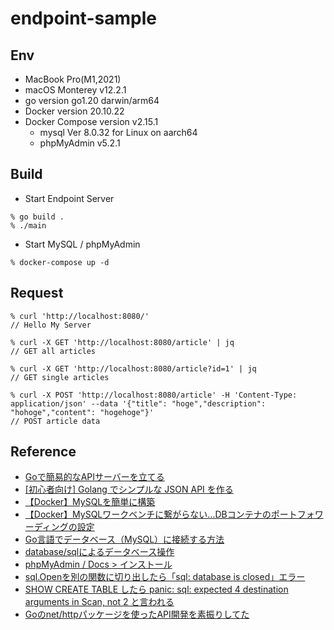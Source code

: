 # endpoint-sample

## Env

- MacBook Pro(M1,2021)
- macOS Monterey v12.2.1
- go version go1.20 darwin/arm64
- Docker version 20.10.22
- Docker Compose version v2.15.1
  - mysql  Ver 8.0.32 for Linux on aarch64
  - phpMyAdmin v5.2.1

## Build

- Start Endpoint Server

```shell
% go build .
% ./main
```

- Start MySQL / phpMyAdmin

```shell
% docker-compose up -d
```

## Request

```shell
% curl 'http://localhost:8080/'
// Hello My Server

% curl -X GET 'http://localhost:8080/article' | jq
// GET all articles

% curl -X GET 'http://localhost:8080/article?id=1' | jq
// GET single articles

% curl -X POST 'http://localhost:8080/article' -H 'Content-Type: application/json' --data '{"title": "hoge","description": "hohoge","content": "hogehoge"}'
// POST article data
```

## Reference

- [Goで簡易的なAPIサーバーを立てる](https://qiita.com/entaku0818/items/c29add790718c215381e)
- [[初心者向け] Golang でシンプルな JSON API を作る](https://zenn.dev/tatsurom/articles/golang-simple-json-api)
- [【Docker】MySQLを簡単に構築](https://zenn.dev/re24_1986/articles/153cdc5db96dc0)
- [【Docker】MySQLワークベンチに繋がらない…DBコンテナのポートフォワーディングの設定](https://qiita.com/ryuji-oda/items/c3ed1b86fe0c1f2b9058)
- [Go言語でデータベース（MySQL）に接続する方法](https://nishinatoshiharu.com/connect-go-database/)
- [database/sqlによるデータベース操作](https://www.wakuwakubank.com/posts/869-go-database-sql/#index_id5)
- [phpMyAdmin / Docs > インストール](https://docs.phpmyadmin.net/ja/latest/setup.html)
- [sql.Openを別の関数に切り出したら「sql: database is closed」エラー](https://qiita.com/obr-note/items/7e4cb141a86cb7c58388)
- [SHOW CREATE TABLE したら panic: sql: expected 4 destination arguments in Scan, not 2 と言われる](https://qiita.com/yuya_takeyama/items/ea688bba37d935e1e510)
- [Goのnet/httpパッケージを使ったAPI開発を素振りしてた](https://yuzu441.hateblo.jp/entry/2019/01/31/232445)